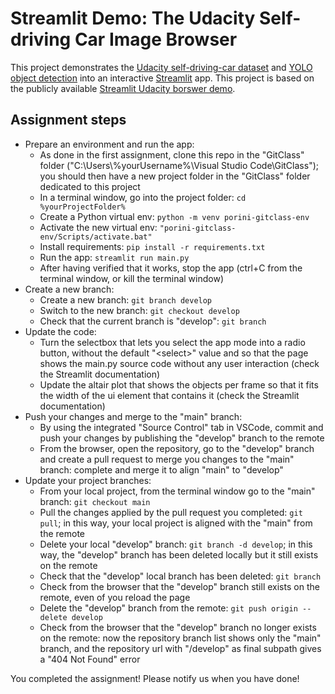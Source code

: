 # Streamlit Demo: The Udacity Self-driving Car Image Browser

This project demonstrates the [Udacity self-driving-car dataset](https://github.com/udacity/self-driving-car) and [YOLO object detection](https://pjreddie.com/darknet/yolo) into an interactive [Streamlit](https://streamlit.io) app. This project is based on the publicly available [Streamlit Udacity borswer demo](https://github.com/streamlit/demo-self-driving/tree/master).

## Assignment steps
* Prepare an environment and run the app:
    * As done in the first assignment, clone this repo in the "GitClass" folder ("C:\Users\\%yourUsername%\Visual Studio Code\GitClass"); you should then have a new project folder in the "GitClass" folder dedicated to this project
    * In a terminal window, go into the project folder: ```cd %yourProjectFolder%```
    * Create a Python virtual env: ```python -m venv porini-gitclass-env```
    * Activate the new virtual env: ```"porini-gitclass-env/Scripts/activate.bat"```
    * Install requirements: ```pip install -r requirements.txt```
    * Run the app: ```streamlit run main.py```
    * After having verified that it works, stop the app (ctrl+C from the terminal window, or kill the terminal window)
* Create a new branch:
    * Create a new branch: ```git branch develop```
    * Switch to the new branch: ```git checkout develop```
    * Check that the current branch is "develop": ```git branch```
* Update the code:
    * Turn the selectbox that lets you select the app mode into a radio button, without the default "\<select\>" value and so that the page shows the main.py source code without any user interaction (check the Streamlit documentation)
    * Update the altair plot that shows the objects per frame so that it fits the width of the ui element that contains it (check the Streamlit documentation)
* Push your changes and merge to the "main" branch:
    * By using the integrated "Source Control" tab in VSCode, commit and push your changes by publishing the "develop" branch to the remote
    * From the browser, open the repository, go to the "develop" branch and create a pull request to merge you changes to the "main" branch: complete and merge it to align "main" to "develop"
* Update your project branches:
    * From your local project, from the terminal window go to the "main" branch: ```git checkout main```
    * Pull the changes applied by the pull request you completed: ```git pull```; in this way, your local project is aligned with the "main" from the remote
    * Delete your local "develop" branch: ```git branch -d develop```; in this way, the "develop" branch has been deleted locally but it still exists on the remote
    * Check that the "develop" local branch has been deleted: ```git branch```
    * Check from the browser that the "develop" branch still exists on the remote, even of you reload the page
    * Delete the "develop" branch from the remote: ```git push origin --delete develop```
    * Check from the browser that the "develop" branch no longer exists on the remote: now the repository branch list shows only the "main" branch, and the repository url with "/develop" as final subpath gives a "404 Not Found" error

You completed the assignment! Please notify us when you have done!
